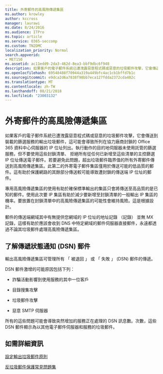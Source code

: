 ```yaml
---
title: 外寄郵件的高風險傳遞集區
ms.author: krowley
author: kccross
manager: laurawi
ms.date: 8/24/2016
ms.audience: ITPro
ms.topic: article
ms.service: O365-seccomp
ms.custom: TN2DMC
localization_priority: Normal
search.appverid:
- MET150
ms.assetid: ac11edd9-2da3-462d-8ea3-bbf9dbc6f948
description: 如果客戶的電子郵件系統已遭洩露惡意程式碼或惡意的垃圾郵件攻擊，它會傳送到裝載的篩選服務的輸出垃圾郵件，這可能會導致所列在協力廠商封鎖的 Office 365 資料中心伺服器的 IP 位址列出。
ms.openlocfilehash: 69548488f70944a319a449bfc4ac1cb1bffd7b1c
ms.sourcegitcommit: e9dca2d6a7838f98bb7eca127fdda2372cda402c
ms.translationtype: MT
ms.contentlocale: zh-TW
ms.lasthandoff: 08/21/2018
ms.locfileid: "23003132"
---
```

# <a name="high-risk-delivery-pool-for-outbound-messages"></a>外寄郵件的高風險傳遞集區

如果客戶的電子郵件系統已遭洩露惡意程式碼或惡意的垃圾郵件攻擊，它會傳送到裝載的篩選服務的輸出垃圾郵件，這可能會導致所列在協力廠商封鎖的 Office 365 資料中心伺服器的 IP 位址列出。執行動作的目的地伺服器未使用託管的篩選服務，但不要使用這些封鎖清單、 拒絕所有從任何已新增至這些清單的主控篩選 IP 位址傳送電子郵件。若要避免此問題，超出垃圾郵件臨界值的所有外寄郵件傳送到高風險傳遞集區。此第二的外寄電子郵件集區僅用於傳送可能的低品質的郵件。這有助於保護網路的其餘部分傳送較可能導致遭封鎖的傳送端 IP 位址的郵件。
  
專用高風險傳遞集區的使用有助於確保標準輸出的集區只會將傳送至高品質的是已知的郵件。使用此次要 IP 集區有助於減少要新增至封鎖清單的一般輸出 IP 集區的機率。要放置在封鎖清單中的高風險傳遞集區的可能性會維持風險。這是根據設計。
  
郵件的傳送端網域其中有無提供您網域的 IP 位址的地址記錄 （記錄） 並無 MX 記錄，這樣有助於應該會收到 DNS 中特定網域的郵件伺服器直接郵件，永遠都透過不論其垃圾郵件處理高風險傳遞集區。
  
## <a name="understanding-delivery-status-notification-dsn-messages"></a>了解傳遞狀態通知 (DSN) 郵件

輸出高風險傳遞集區可管理所有 「 被退回 」 或 「 失敗 」 (DSN) 郵件的傳遞。
  
DSN 郵件激增的可能原因包括下列：
  
- 詐騙活動影響到使用服務的其中一位客戶
    
- 目錄搜集攻擊
    
- 垃圾郵件攻擊
    
- 惡意 SMTP 伺服器
    
所有的這些問題可能會導致突然增加的服務正在處理的 DSN 訊息數。次數，這些 DSN 郵件顯示為以其他電子郵件伺服器和服務的垃圾郵件。
  
## <a name="for-more-information"></a>如需詳細資訊

[設定輸出垃圾郵件原則](configure-the-outbound-spam-policy.md)
  
[反垃圾郵件保護常見問題集](anti-spam-protection-faq.md)
  

